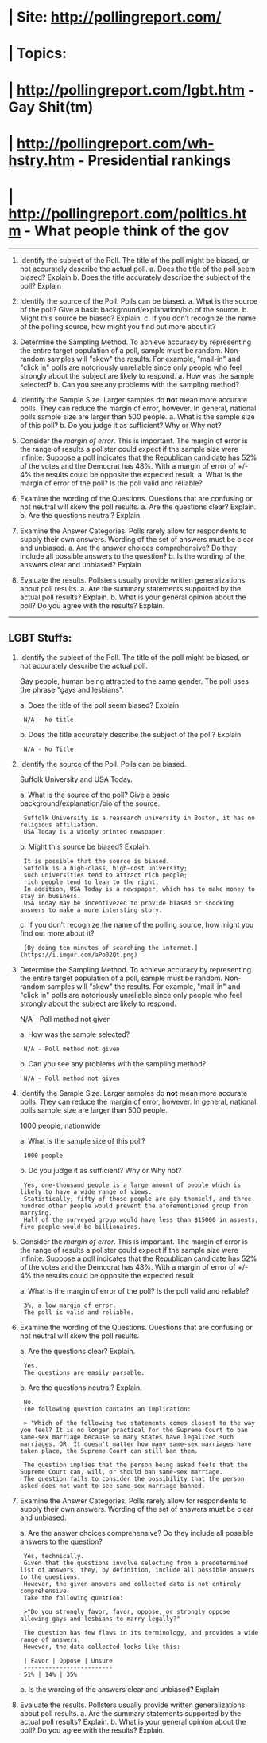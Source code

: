 # | Site: http://pollingreport.com/

# | Topics:

# |  http://pollingreport.com/lgbt.htm		- Gay Shit(tm)

# |  http://pollingreport.com/wh-hstry.htm	- Presidential rankings

# |  http://pollingreport.com/politics.htm	- What people think of the gov

---

1. Identify the subject of the Poll.
	The title of the poll might be biased, or not accurately describe the actual poll.
	a. Does the title of the poll seem biased? Explain
	b. Does the title accurately describe the subject of the poll? Explain

2. Identify the source of the Poll.
	Polls can be biased.
	a. What is the source of the poll? Give a basic background/explanation/bio of the source.
	b. Might this source be biased? Explain.
	c. If you don’t recognize the name of the polling source, how might you find out more about it?

3. Determine the Sampling Method.
	To achieve accuracy by representing the entire target population of a poll, sample must be random.
	Non-random samples will "skew" the results.
	For example, "mail-in" and "click in" polls are notoriously unreliable since only people who feel strongly about the subject are likely to respond.
	a. How was the sample selected?
	b. Can you see any problems with the sampling method?

4. Identify the Sample Size.
	Larger samples do **not** mean more accurate polls.
	They can reduce the margin of error, however.
	In general, national polls sample size are larger than 500 people.
	a. What is the sample size of this poll?
	b. Do you judge it as sufficient? Why or Why not?

5. Consider the *margin of error*.
	This is important.
	The margin of error is the range of results a pollster could expect if the sample size were infinite.
	Suppose a poll indicates that the Republican candidate has 52% of the votes and the Democrat has 48%.
	With a margin of error of +/- 4% the results could be opposite the expected result.
	a. What is the margin of error of the poll? Is the poll valid and reliable?

6. Examine the wording of the Questions.
	Questions that are confusing or not neutral will skew the poll results.
	a. Are the questions clear? Explain.
	b. Are the questions neutral? Explain.

7. Examine the Answer Categories.
	Polls rarely allow for respondents to supply their own answers.
	Wording of the set of answers must be clear and unbiased.
	a. Are the answer choices comprehensive? Do they include all possible answers to the question?
	b. Is the wording of the answers clear and unbiased? Explain

8. Evaluate the results.
	Pollsters usually provide written generalizations about poll results.
	a. Are the summary statements supported by the actual poll results? Explain.
	b. What is your general opinion about the poll? Do you agree with the results? Explain.

---

## LGBT Stuffs:

1. Identify the subject of the Poll.
	The title of the poll might be biased, or not accurately describe the actual poll.

	Gay people, human being attracted to the same gender.
	The poll uses the phrase "gays and lesbians".

	a. Does the title of the poll seem biased? Explain

		N/A - No title

	b. Does the title accurately describe the subject of the poll? Explain

		N/A - No Title



2. Identify the source of the Poll.
	Polls can be biased.

	Suffolk University and USA Today.

	a. What is the source of the poll? Give a basic background/explanation/bio of the source.

		Suffolk University is a reasearch university in Boston, it has no religious affiliation.
		USA Today is a widely printed newspaper.

	b. Might this source be biased? Explain.

		It is possible that the source is biased.
		Suffolk is a high-class, high-cost university;
		such universities tend to attract rich people;
		rich people tend to lean to the right.
		In addition, USA Today is a newspaper, which has to make money to stay in business.
		USA Today may be incentivezed to provide biased or shocking answers to make a more intersting story.

	c. If you don’t recognize the name of the polling source, how might you find out more about it?

		[By doing ten minutes of searching the internet.](https://i.imgur.com/aPo02Qt.png)




3. Determine the Sampling Method.
	To achieve accuracy by representing the entire target population of a poll, sample must be random.
	Non-random samples will "skew" the results.
	For example, "mail-in" and "click in" polls are notoriously unreliable since only people who feel strongly about the subject are likely to respond.

	N/A - Poll method not given

	a. How was the sample selected?

		N/A - Poll method not given

	b. Can you see any problems with the sampling method?

		N/A - Poll method not given



4. Identify the Sample Size.
	Larger samples do **not** mean more accurate polls.
	They can reduce the margin of error, however.
	In general, national polls sample size are larger than 500 people.

	1000 people, nationwide

	a. What is the sample size of this poll?

		1000 people

	b. Do you judge it as sufficient? Why or Why not?

		Yes, one-thousand people is a large amount of people which is likely to have a wide range of views.
		Statistically; fifty of those people are gay themself, and three-hundred other people would prevent the aforementioned group from marrying.
		Half of the surveyed group would have less than $15000 in assests, five people would be billionaires.


5. Consider the *margin of error*.
	This is important.
	The margin of error is the range of results a pollster could expect if the sample size were infinite.
	Suppose a poll indicates that the Republican candidate has 52% of the votes and the Democrat has 48%.
	With a margin of error of +/- 4% the results could be opposite the expected result.

	a. What is the margin of error of the poll? Is the poll valid and reliable?

		3%, a low margin of error.
		The poll is valid and reliable.



6. Examine the wording of the Questions.
	Questions that are confusing or not neutral will skew the poll results.

	a. Are the questions clear? Explain.

		Yes.
		The questions are easily parsable.

	b. Are the questions neutral? Explain.

		No.
		The following question contains an implication:

		> "Which of the following two statements comes closest to the way you feel? It is no longer practical for the Supreme Court to ban same-sex marriage because so many states have legalized such marriages. OR, It doesn't matter how many same-sex marriages have taken place, the Supreme Court can still ban them.

		The question implies that the person being asked feels that the Supreme Court can, will, or should ban same-sex marriage.
		The question fails to consider the possibility that the person asked does not want to see same-sex marriage banned.



7. Examine the Answer Categories.
	Polls rarely allow for respondents to supply their own answers.
	Wording of the set of answers must be clear and unbiased.

	a. Are the answer choices comprehensive? Do they include all possible answers to the question?

		Yes, technically.
		Given that the questions involve selecting from a predetermined list of answers, they, by definition, include all possible answers to the questions.
		However, the given answers amd collected data is not entirely comprehensive.
		Take the following question:

		>"Do you strongly favor, favor, oppose, or strongly oppose allowing gays and lesbians to marry legally?"

		The question has few flaws in its terminology, and provides a wide range of answers.
		However, the data collected looks like this:

		| Favor | Oppose | Unsure
		-------------------------
		51% | 14% | 35%

	b. Is the wording of the answers clear and unbiased? Explain



8. Evaluate the results.
	Pollsters usually provide written generalizations about poll results.
	a. Are the summary statements supported by the actual poll results? Explain.
	b. What is your general opinion about the poll? Do you agree with the results? Explain.

